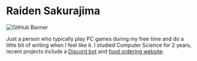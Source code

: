 # Raiden Sakurajima
![GitHub Banner](https://i.postimg.cc/mZ08677Q/youtuber-banner.png)

Just a person who typically play PC games during my free time and do a little bit of writing when I feel like it. I studied Computer Science for 2 years, recent projects include a [Discord bot](https://github.com/Raphilia/watame) and [food ordering website](https://github.com/Raphilia/food-creation).
